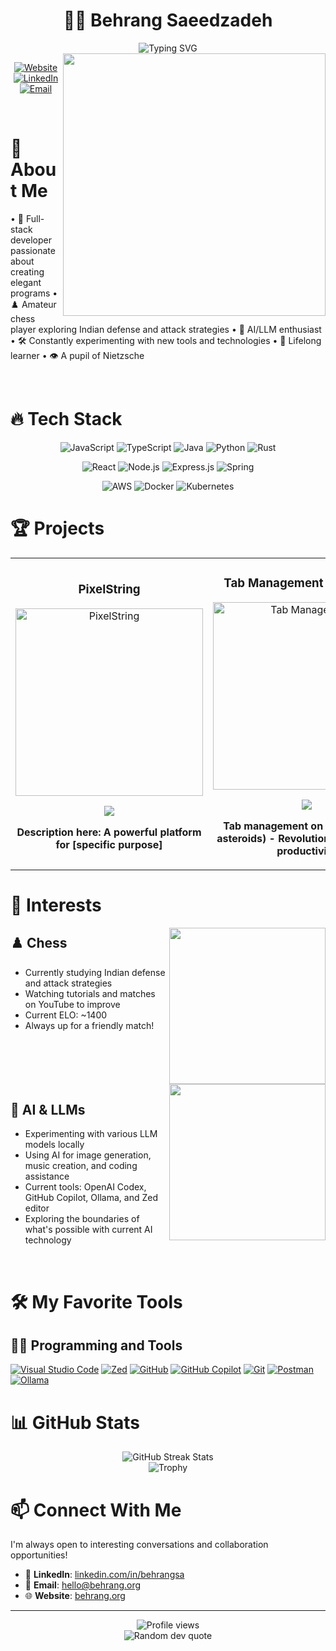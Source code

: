 # <div align="center">👨‍💻 Behrang Saeedzadeh</div>

<div align="center">
  <img src="https://readme-typing-svg.herokuapp.com?font=Fira+Code&weight=600&size=22&pause=1000&color=36BCF7FF&center=true&vCenter=true&random=false&width=435&lines=Backend+Engineer;Frontend+Developer;Chess+Enthusiast;AI+%26+LLM+Explorer" alt="Typing SVG" />
</div>

<img align="right" src="https://github-readme-stats.vercel.app/api?username=behrangsa&show_icons=true&theme=tokyonight&hide_border=true&count_private=true" width="420" />

<div align="center">
  
  [![Website](https://img.shields.io/badge/Website-behrang.org-blue?style=for-the-badge&logo=vercel&logoColor=white)](https://behrang.org)
  [![LinkedIn](https://img.shields.io/badge/LinkedIn-behrangsa-0077B5?style=for-the-badge&logo=linkedin&logoColor=white)](https://linkedin.com/in/behrangsa)
  [![Email](https://img.shields.io/badge/Email-hello@behrang.org-D14836?style=for-the-badge&logo=gmail&logoColor=white)](mailto:hello@behrang.org)
  
</div>

<br />

# 🧠 About Me

• 🚀 Full-stack developer passionate about creating elegant programs
• ♟️ Amateur chess player exploring Indian defense and attack strategies
• 🤖 AI/LLM enthusiast
• 🛠️ Constantly experimenting with new tools and technologies
• 🌱 Lifelong learner
• 👁️ A pupil of Nietzsche

<br clear="right"/>

# 🔥 Tech Stack

<div align="center">

![JavaScript](https://img.shields.io/badge/JavaScript-F7DF1E?style=for-the-badge&logo=javascript&logoColor=black)
![TypeScript](https://img.shields.io/badge/TypeScript-007ACC?style=for-the-badge&logo=typescript&logoColor=white)
![Java](https://img.shields.io/badge/Java-ED8B00?style=for-the-badge&logo=openjdk&logoColor=white)
![Python](https://img.shields.io/badge/Python-3776AB?style=for-the-badge&logo=python&logoColor=white)
![Rust](https://img.shields.io/badge/Rust-000000?style=for-the-badge&logo=rust&logoColor=white)

![React](https://img.shields.io/badge/React-20232A?style=for-the-badge&logo=react&logoColor=61DAFB)
![Node.js](https://img.shields.io/badge/Node.js-339933?style=for-the-badge&logo=nodedotjs&logoColor=white)
![Express.js](https://img.shields.io/badge/Express.js-000000?style=for-the-badge&logo=express&logoColor=white)
![Spring](https://img.shields.io/badge/Spring-6DB33F?style=for-the-badge&logo=spring&logoColor=white)

![AWS](https://img.shields.io/badge/AWS-232F3E?style=for-the-badge&logo=amazon-aws&logoColor=white)
![Docker](https://img.shields.io/badge/Docker-2CA5E0?style=for-the-badge&logo=docker&logoColor=white)
![Kubernetes](https://img.shields.io/badge/Kubernetes-326CE5?style=for-the-badge&logo=kubernetes&logoColor=white)

</div>

# 🏆 Projects

<table>
  <tr>
    <td width="50%">
      <h3 align="center">PixelString</h3>
      <div align="center">
        <a href="https://pixelstring.app" target="_blank">
          <img src="https://via.placeholder.com/300x180?text=PixelString" width="300" alt="PixelString"/>
        </a>
        <p>
          <a href="https://pixelstring.app" target="_blank">
            <img src="https://img.shields.io/badge/Live-brightgreen?style=for-the-badge&logo=vercel&logoColor=white"/>
          </a>
        </p>
        <p><strong>Description here: A powerful platform for [specific purpose]</strong></p>
      </div>
    </td>
    <td width="50%">
      <h3 align="center">Tab Management Extensions</h3>
      <div align="center">
        <a href="#">
          <img src="https://via.placeholder.com/300x180?text=Chrome+Extension" width="300" alt="Tab Management"/>
        </a>
        <p>
          <a href="#">
            <img src="https://img.shields.io/badge/In_Progress-yellow?style=for-the-badge&logo=google-chrome&logoColor=white"/>
          </a>
        </p>
        <p><strong>Tab management on steroids (and asteroids) - Revolutionizing browser productivity</strong></p>
      </div>
    </td>
  </tr>
</table>

# 🧩 Interests

<img align="right" src="https://via.placeholder.com/250x150?text=Chess+Pieces" width="250" />

## ♟️ Chess

- Currently studying Indian defense and attack strategies
- Watching tutorials and matches on YouTube to improve
- Current ELO: ~1400
- Always up for a friendly match!

<br clear="right"/>

<img align="right" src="https://via.placeholder.com/250x150?text=AI+%26+LLMs" width="250" />

## 🤖 AI & LLMs

- Experimenting with various LLM models locally
- Using AI for image generation, music creation, and coding assistance
- Current tools: OpenAI Codex, GitHub Copilot, Ollama, and Zed editor
- Exploring the boundaries of what's possible with current AI technology

<br clear="right"/>

# 🛠️ My Favorite Tools

## 👨‍💻 Programming and Tools

<p>
  <a href="#"><img alt="Visual Studio Code" src="https://img.shields.io/badge/Visual%20Studio%20Code-0078d7.svg?logo=visual-studio-code&logoColor=white"></a>
  <a href="#"><img alt="Zed" src="https://img.shields.io/badge/Zed_Editor-4E4E4E?logo=zed&logoColor=white"></a>
  <a href="#"><img alt="GitHub" src="https://img.shields.io/badge/GitHub-100000?logo=github&logoColor=white"></a>
  <a href="#"><img alt="GitHub Copilot" src="https://img.shields.io/badge/GitHub_Copilot-007ACC?logo=github&logoColor=white"></a>
  <a href="#"><img alt="Git" src="https://img.shields.io/badge/Git-F05033.svg?logo=git&logoColor=white"></a>
  <a href="#"><img alt="Postman" src="https://img.shields.io/badge/Postman-FF6C37?logo=postman&logoColor=white"></a>
  <a href="#"><img alt="Ollama" src="https://img.shields.io/badge/Ollama-00ADD8?logo=go&logoColor=white"></a>
</p>

# 📊 GitHub Stats

<div align="center">
  <img src="https://github-readme-streak-stats.herokuapp.com/?user=behrangsa&theme=tokyonight&hide_border=true" alt="GitHub Streak Stats" />
</div>

<div align="center">
  <img src="https://github-profile-trophy.vercel.app/?username=behrangsa&theme=nord&column=7&no-frame=true" alt="Trophy" />
</div>

# 📫 Connect With Me

I'm always open to interesting conversations and collaboration opportunities!

- 💼 **LinkedIn**: [linkedin.com/in/behrangsa](https://linkedin.com/in/behrangsa)
- 📧 **Email**: [hello@behrang.org](mailto:hello@behrang.org)
- 🌐 **Website**: [behrang.org](https://behrang.org)

---

<div align="center">
  <img src="https://komarev.com/ghpvc/?username=behrangsa&style=flat-square&color=blue" alt="Profile views"/>
  <br />
  <img src="https://quotes-github-readme.vercel.app/api?type=horizontal&theme=tokyonight" alt="Random dev quote"/>
</div>

<!---
behrangsa/behrangsa is a ✨ special ✨ repository because its `README.md` (this file) appears on your GitHub profile.
You can click the Preview link to take a look at your changes.
--->
